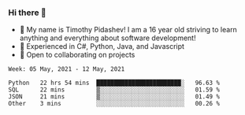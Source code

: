 ### Hi there 👋
- :adult: My name is Timothy Pidashev! I am a 16 year old striving to learn anything and everything about software development!
- :evergreen_tree: Experienced in C#, Python, Java, and Javascript
- 👯 Open to collaborating on projects

<!--START_SECTION:waka-->
```text
Week: 05 May, 2021 - 12 May, 2021

Python   22 hrs 54 mins  ████████████████████████░   96.63 % 
SQL      22 mins         ▒░░░░░░░░░░░░░░░░░░░░░░░░   01.59 % 
JSON     21 mins         ▒░░░░░░░░░░░░░░░░░░░░░░░░   01.49 % 
Other    3 mins          ░░░░░░░░░░░░░░░░░░░░░░░░░   00.26 % 
```
<!--END_SECTION:waka-->
